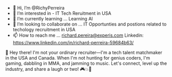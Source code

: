 - 👋 Hi, I’m @RichyPerreira
- 👀 I’m interested in - IT Tech Reruitment in USA
- 🌱 I’m currently learning ... Learning AI
- 💞️ I’m looking to collaborate on ... IT Opportunties and postions related to techology recruitment in USA
- 📫 How to reach me ... richard.pereira@experis.com Linkedin: https://www.linkedin.com/in/richard-perreira-59684b63/

<!---
RichyPerreira/RichyPerreira is a ✨ special ✨ repository because its `README.md` (this file) appears on your GitHub profile.
You can click the Preview link to take a look at your changes.
---> 👋 Hey there! I'm not your ordinary recruiter—I'm a tech talent matchmaker in the USA and Canada. When I'm not hunting for genius coders, I'm gaming, dabbling in MMA, and jamming to music. Let's connect, level up the industry, and share a laugh or two! 🎮💥🎵
